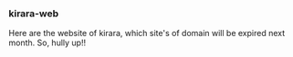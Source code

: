 ### kirara-web
Here are the website of kirara, which site's of domain will be expired next month. So, hully up!!
